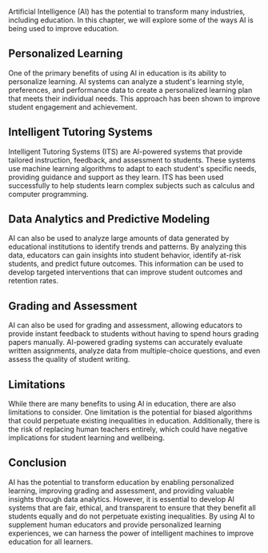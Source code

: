 
Artificial Intelligence (AI) has the potential to transform many industries, including education. In this chapter, we will explore some of the ways AI is being used to improve education.

Personalized Learning
---------------------

One of the primary benefits of using AI in education is its ability to personalize learning. AI systems can analyze a student's learning style, preferences, and performance data to create a personalized learning plan that meets their individual needs. This approach has been shown to improve student engagement and achievement.

Intelligent Tutoring Systems
----------------------------

Intelligent Tutoring Systems (ITS) are AI-powered systems that provide tailored instruction, feedback, and assessment to students. These systems use machine learning algorithms to adapt to each student's specific needs, providing guidance and support as they learn. ITS has been used successfully to help students learn complex subjects such as calculus and computer programming.

Data Analytics and Predictive Modeling
--------------------------------------

AI can also be used to analyze large amounts of data generated by educational institutions to identify trends and patterns. By analyzing this data, educators can gain insights into student behavior, identify at-risk students, and predict future outcomes. This information can be used to develop targeted interventions that can improve student outcomes and retention rates.

Grading and Assessment
----------------------

AI can also be used for grading and assessment, allowing educators to provide instant feedback to students without having to spend hours grading papers manually. AI-powered grading systems can accurately evaluate written assignments, analyze data from multiple-choice questions, and even assess the quality of student writing.

Limitations
-----------

While there are many benefits to using AI in education, there are also limitations to consider. One limitation is the potential for biased algorithms that could perpetuate existing inequalities in education. Additionally, there is the risk of replacing human teachers entirely, which could have negative implications for student learning and wellbeing.

Conclusion
----------

AI has the potential to transform education by enabling personalized learning, improving grading and assessment, and providing valuable insights through data analytics. However, it is essential to develop AI systems that are fair, ethical, and transparent to ensure that they benefit all students equally and do not perpetuate existing inequalities. By using AI to supplement human educators and provide personalized learning experiences, we can harness the power of intelligent machines to improve education for all learners.
